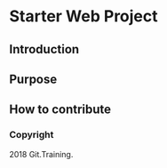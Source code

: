 # Starter Web Project

## Introduction

## Purpose

## How to contribute

### Copyright

2018 Git.Training.